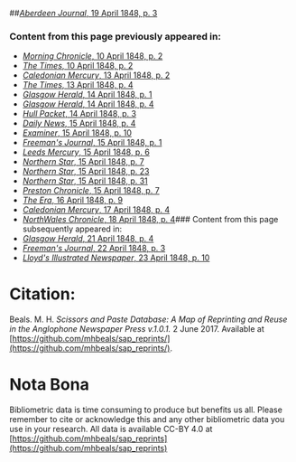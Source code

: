 ##[*Aberdeen Journal*, 19 April 1848, p. 3](https://mhbeals.github.io/sap_html/Aberdeen-Journal/Aberdeen-Journal-19-April-1848-p-3)

### Content from this page previously appeared in:
+ [*Morning Chronicle*, 10 April 1848, p. 2](https://mhbeals.github.io/sap_html/Morning-Chronicle/Morning-Chronicle-10-April-1848-p-2)
+ [*The Times*, 10 April 1848, p. 2](https://mhbeals.github.io/sap_html/The-Times/The-Times-10-April-1848-p-2)
+ [*Caledonian Mercury*, 13 April 1848, p. 2](https://mhbeals.github.io/sap_html/Caledonian-Mercury/Caledonian-Mercury-13-April-1848-p-2)
+ [*The Times*, 13 April 1848, p. 4](https://mhbeals.github.io/sap_html/The-Times/The-Times-13-April-1848-p-4)
+ [*Glasgow Herald*, 14 April 1848, p. 1](https://mhbeals.github.io/sap_html/Glasgow-Herald/Glasgow-Herald-14-April-1848-p-1)
+ [*Glasgow Herald*, 14 April 1848, p. 4](https://mhbeals.github.io/sap_html/Glasgow-Herald/Glasgow-Herald-14-April-1848-p-4)
+ [*Hull Packet*, 14 April 1848, p. 3](https://mhbeals.github.io/sap_html/Hull-Packet/Hull-Packet-14-April-1848-p-3)
+ [*Daily News*, 15 April 1848, p. 4](https://mhbeals.github.io/sap_html/Daily-News/Daily-News-15-April-1848-p-4)
+ [*Examiner*, 15 April 1848, p. 10](https://mhbeals.github.io/sap_html/Examiner/Examiner-15-April-1848-p-10)
+ [*Freeman's Journal*, 15 April 1848, p. 1](https://mhbeals.github.io/sap_html/Freeman's-Journal/Freeman's-Journal-15-April-1848-p-1)
+ [*Leeds Mercury*, 15 April 1848, p. 6](https://mhbeals.github.io/sap_html/Leeds-Mercury/Leeds-Mercury-15-April-1848-p-6)
+ [*Northern Star*, 15 April 1848, p. 7](https://mhbeals.github.io/sap_html/Northern-Star/Northern-Star-15-April-1848-p-7)
+ [*Northern Star*, 15 April 1848, p. 23](https://mhbeals.github.io/sap_html/Northern-Star/Northern-Star-15-April-1848-p-23)
+ [*Northern Star*, 15 April 1848, p. 31](https://mhbeals.github.io/sap_html/Northern-Star/Northern-Star-15-April-1848-p-31)
+ [*Preston Chronicle*, 15 April 1848, p. 7](https://mhbeals.github.io/sap_html/Preston-Chronicle/Preston-Chronicle-15-April-1848-p-7)
+ [*The Era*, 16 April 1848, p. 9](https://mhbeals.github.io/sap_html/The-Era/The-Era-16-April-1848-p-9)
+ [*Caledonian Mercury*, 17 April 1848, p. 4](https://mhbeals.github.io/sap_html/Caledonian-Mercury/Caledonian-Mercury-17-April-1848-p-4)
+ [*NorthWales Chronicle*, 18 April 1848, p. 4](https://mhbeals.github.io/sap_html/NorthWales-Chronicle/NorthWales-Chronicle-18-April-1848-p-4)### Content from this page subsequently appeared in:
+ [*Glasgow Herald*, 21 April 1848, p. 4](https://mhbeals.github.io/sap_html/Glasgow-Herald/Glasgow-Herald-21-April-1848-p-4)
+ [*Freeman's Journal*, 22 April 1848, p. 3](https://mhbeals.github.io/sap_html/Freeman's-Journal/Freeman's-Journal-22-April-1848-p-3)
+ [*Lloyd's Illustrated Newspaper*, 23 April 1848, p. 10](https://mhbeals.github.io/sap_html/Lloyd's-Illustrated-Newspaper/Lloyd's-Illustrated-Newspaper-23-April-1848-p-10)
                    
# Citation: 

Beals. M. H. *Scissors and Paste Database: A Map of Reprinting and Reuse in the Anglophone Newspaper Press v.1.0.1.* 2 June 2017. Available at [https://github.com/mhbeals/sap_reprints/](https://github.com/mhbeals/sap_reprints/). 
                    
# Nota Bona

Bibliometric data is time consuming to produce but benefits us all. Please remember to cite or acknowledge this and any other bibliometric data you use in your research. All data is available CC-BY 4.0 at [https://github.com/mhbeals/sap_reprints](https://github.com/mhbeals/sap_reprints)